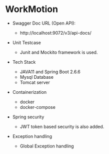 # WorkMotion
* Swagger Doc URL (Open API):
    * http://localhost:9072/v3/api-docs/

* Unit Testcase
    * Junit and Mockito framework is used.

* Tech Stack
    * JAVA11 and Spring Boot 2.6.6
    * Mysql Database
    * Tomcat server

* Containerization
    * docker
    * docker-compose

* Spring security
    * JWT token based security is also added.

* Exception handling
    * Global Exception handling